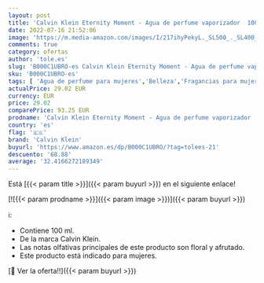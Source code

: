 ```yaml
---
layout: post
title: 'Calvin Klein Eternity Moment - Agua de perfume vaporizador  100 ml'
date: 2022-07-16 21:52:06
image: 'https://m.media-amazon.com/images/I/217ihyPekyL._SL500_._SL400_.jpg'
comments: true
category: ofertas
author: 'tole.es'
slug: 'B000C1UBRO-es Calvin Klein Eternity Moment - Agua de perfume vaporizador...'
sku: 'B000C1UBRO-es'
tags: [ 'Agua de perfume para mujeres','Belleza','Fragancias para mujeres','Perfumes y fragancias','agua','calvin klein','de','perfume','🇪🇸', ]
actualPrice: 29.02 EUR
currency: EUR
price: 29.02
comparePrice: 93.25 EUR
prodname: 'Calvin Klein Eternity Moment - Agua de perfume vaporizador  100 ml'
country: 'es'
flag: '🇪🇸'
brand: 'Calvin Klein'
buyurl: 'https://www.amazon.es/dp/B000C1UBRO/?tag=tolees-21'
descuento: '68.88'
average: '32.4166272189349'
---
```


Está [{{< param title >}}]({{< param buyurl >}}) en el siguiente enlace!

[![{{< param prodname >}}]({{< param image >}})]({{< param buyurl >}})

ℹ️:

- Contiene 100 ml.
- De la marca Calvin Klein.
- Las notas olfativas principales de este producto son floral y afrutado.
- Este producto está indicado para mujeres.

[🛒 Ver la oferta!!]({{< param buyurl >}})

